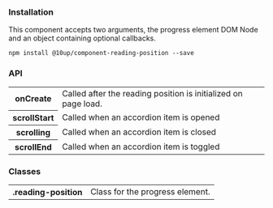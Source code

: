 <h3>Installation</h3>

<p>This component accepts two arguments, the progress element DOM Node and an object containing optional callbacks.</p>

<div class="u-spacing__bottom--medium">
<code>npm install @10up/component-reading-position --save</code>
</div>

<h3>API</h3>

<table class="table--code u-spacing__bottom--large">
	<tr>
		<th class="th">onCreate</th>
		<td class="td">Called after the reading position is initialized on page load.</td>
	</tr>
	<tr>
		<th>scrollStart</th>
		<td>Called when an accordion item is opened</td>
	</tr>
	<tr>
		<th>scrolling</th>
		<td>Called when an accordion item is closed</td>
	</tr>
	<tr>
		<th>scrollEnd</th>
		<td>Called when an accordion item is toggled</td>
	</tr>
</table>

<h3>Classes</h3>

<table class="table--code">
	<tr>
		<th>.reading-position</th>
		<td>Class for the progress element.</td>
	</tr>
</table>
